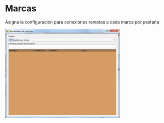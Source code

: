 # Marcas

Asigna la configuración para conexiones remotas a cada marca por pestaña

![](../../../../.gitbook/assets/image%20%28289%29.png)

